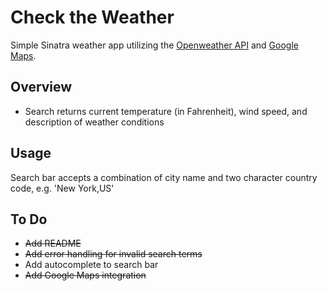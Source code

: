 # Check the Weather

Simple Sinatra weather app utilizing the [Openweather API](https://openweathermap.org/api) and [Google Maps](https://developers.google.com/maps/documentation/).

## Overview

* Search returns current temperature (in Fahrenheit), wind speed, and description of weather conditions

## Usage
Search bar accepts a combination of city name and two character country code, e.g. 'New York,US'

## To Do

* ~~Add README~~
* ~~Add error handling for invalid search terms~~
* Add autocomplete to search bar
* ~~Add Google Maps integration~~

